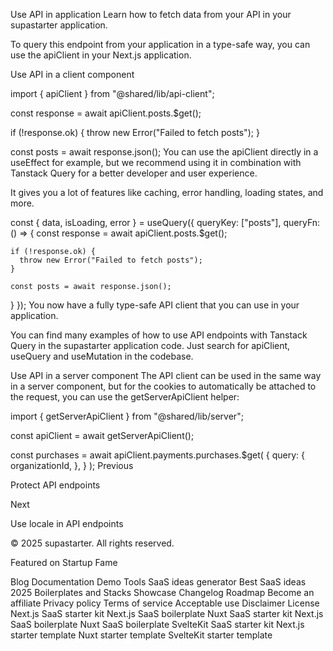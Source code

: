 Use API in application
Learn how to fetch data from your API in your supastarter application.

To query this endpoint from your application in a type-safe way, you can use the apiClient in your Next.js application.

Use API in a client component

import { apiClient } from "@shared/lib/api-client";
 
const response = await apiClient.posts.$get();
 
if (!response.ok) {
	throw new Error("Failed to fetch posts");
}
 
const posts = await response.json();
You can use the apiClient directly in a useEffect for example, but we recommend using it in combination with Tanstack Query for a better developer and user experience.

It gives you a lot of features like caching, error handling, loading states, and more.


const { data, isLoading, error } = useQuery({
	queryKey: ["posts"],
	queryFn: () => {
    const response = await apiClient.posts.$get();
 
    if (!response.ok) {
      throw new Error("Failed to fetch posts");
    }
 
    const posts = await response.json();
  }
});
You now have a fully type-safe API client that you can use in your application.

You can find many examples of how to use API endpoints with Tanstack Query in the supastarter application code. Just search for apiClient, useQuery and useMutation in the codebase.

Use API in a server component
The API client can be used in the same way in a server component, but for the cookies to automatically be attached to the request, you can use the getServerApiClient helper:


import { getServerApiClient } from "@shared/lib/server";
 
const apiClient = await getServerApiClient();
 
const purchases = await apiClient.payments.purchases.$get(
  {
    query: {
      organizationId,
    },
  }
);
Previous

Protect API endpoints

Next

Use locale in API endpoints

© 2025 supastarter. All rights reserved.

Featured on Startup Fame



Blog
Documentation
Demo
Tools
SaaS ideas generator
Best SaaS ideas 2025
Boilerplates and Stacks
Showcase
Changelog
Roadmap
Become an affiliate
Privacy policy
Terms of service
Acceptable use
Disclaimer
License
Next.js SaaS starter kit
Next.js SaaS boilerplate
Nuxt SaaS starter kit
Next.js SaaS boilerplate
Nuxt SaaS boilerplate
SvelteKit SaaS starter kit
Next.js starter template
Nuxt starter template
SvelteKit starter template


